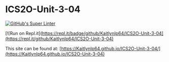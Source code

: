 # ICS2O-Unit-3-04

[![GitHub's Super Linter](https://github.com/KaitlynIp64/ICS2O-Unit-3-04/workflows/GitHub's%20Super%20Linter/badge.svg)](https://github.com/KaitlynIp64/ICS2O-Unit-3-04/actions)

[![Run on Repl.it](https://repl.it/badge/github/KaitlynIp64/ICS2O-Unit-3-04](https://repl.it/github/KaitlynIp64/ICS2O-Unit-3-04)

This site can be found at: [https://KaitlynIp64.github.io/ICS2O-Unit-3-04/](https://KaitlynIp64.github.io/ICS2O-Unit-3-04)
